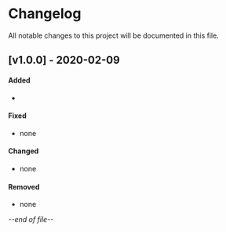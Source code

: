 # Changelog
All notable changes to this project will be documented in this file.

## [v1.0.0] - 2020-02-09
#### Added
- 

#### Fixed
- none

#### Changed
- none

#### Removed
- none

*--end of file--*